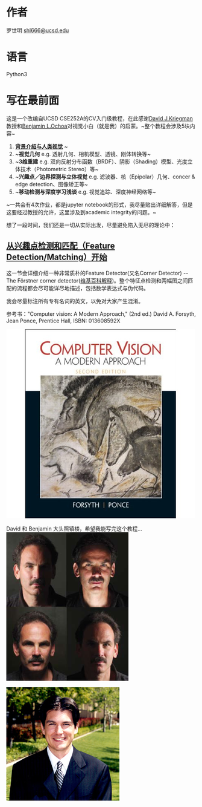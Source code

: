 # 作者
罗世明 shl666@ucsd.edu

# 语言
Python3

# 写在最前面
这是一个改编自UCSD CSE252A的CV入门级教程，在此感谢[David J.Kriegman](http://cseweb.ucsd.edu/~kriegman/)教授和[Benjamin L.Ochoa](http://cseweb.ucsd.edu/~bochoa/)对视觉小白（就是我）的启蒙。~整个教程会涉及5块内容~
1. [**背景介绍与人类视觉**](https://github.com/shl666/UCSD_CV_Intro/blob/master/chapter_1/background_intro.md)
~
1. ~**视觉几何** e.g. 透射几何、相机模型、透镜、刚体转换等~
1. ~**3维重建** e.g. 双向反射分布函数（BRDF）、阴影（Shading）模型、光度立体技术（Photometric Stereo）等~
1. ~**兴趣点／边界探测与立体视觉** e.g. 滤波器、核（Epipolar）几何、concer & edge detection、图像矫正等~
1. ~**移动检测与深度学习浅谈** e.g. 视觉追踪、深度神经网络等~

~一共会有4次作业，都是jupyter notebook的形式，我尽量贴出详细解答，但是这要经过教授的允许，这里涉及到academic integrity的问题。~

想了一段时间，我们还是一切从实际出发，尽量避免陷入无尽的理论中：

## [从**兴趣点检测和匹配**（Feature Detection/Matching）开始](https://github.com/shl666/UCSD_CV_Intro/blob/master/chapter_2/corner_detector_matching.md)
这一节会详细介绍一种非常质朴的Feature Detector(又名Corner Detector) -- The Förstner corner detector([维基百科解释](https://en.wikipedia.org/wiki/Corner_detection#The_F%C3%B6rstner_corner_detector))。整个特征点检测和两幅图之间匹配的流程都会尽可能详尽地描述，包括数学表达式与伪代码。


我会尽量标注所有专有名词的英文，以免对大家产生混淆。

参考书："Computer vision: A Modern Approach," (2nd ed.) David A. Forsyth, Jean Ponce, Prentice Hall, ISBN: 013608592X <br>

![CVbook](images/CVbook.jpeg)

David 和 Benjamin 大头照镇楼，希望我能写完这个教程... <br>
![david](images/david.png)

![Ben](images/ben.png)